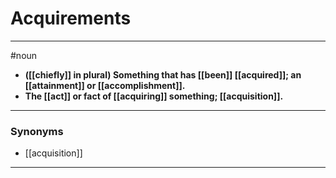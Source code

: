 # Acquirements
---
#noun
- **([[chiefly]] in plural) Something that has [[been]] [[acquired]]; an [[attainment]] or [[accomplishment]].**
- **The [[act]] or fact of [[acquiring]] something; [[acquisition]].**
---
### Synonyms
- [[acquisition]]
---
